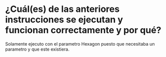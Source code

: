 # ¿Cuál(es) de las anteriores instrucciones se ejecutan y funcionan correctamente y por qué?

Solamente ejecuto con el parametro Hexagon puesto que necesitaba un parametro y que este existiera.
